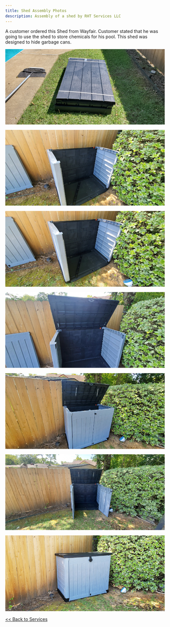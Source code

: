 ```yaml
---
title: Shed Assembly Photos
description: Assembly of a shed by RHT Services LLC
---
```


A customer ordered this Shed from Wayfair. Customer stated that he was going to use the shed to store
chemicals for his pool. This shed was designed to hide garbage cans.

![](/images/shed_20200926/20200926_105518T.jpg)

![](/images/shed_20200926/20200926_111157T.jpg)

![](/images/shed_20200926/20200926_111200T.jpg)

![](/images/shed_20200926/20200926_112735T.jpg)

![](/images/shed_20200926/20200926_113722T.jpg)

![](/images/shed_20200926/20200926_113735T.jpg)

![](/images/shed_20200926/20200926_114049T.jpg)

[<< Back to Services](/services)